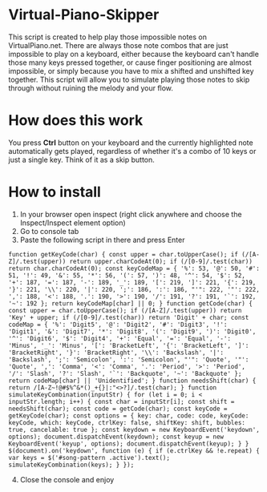 # Virtual-Piano-Skipper
This script is created to help play those impossible notes on VirtualPiano.net. There are always those note combos that are just impossible to play on a keyboard, either because the keyboard can't handle those many keys pressed together, or cause finger positioning are almost impossible, or simply because you have to mix a shifted and unshifted key together. 
This script will allow you to simulate playing those notes to skip through without ruining the melody and your flow.

# How does this work
You press **Ctrl** button on your keyboard and the currently highlighted note automatically gets played, regardless of whether it's a combo of 10 keys or just a single key. Think of it as a skip button. 

# How to install
1. In your browser open inspect (right click anywhere and choose the Inspect/Inspect element option)
2. Go to console tab
3. Paste the following script in there and press Enter
```
function getKeyCode(char) { const upper = char.toUpperCase(); if (/[A-Z]/.test(upper)) return upper.charCodeAt(0); if (/[0-9]/.test(char)) return char.charCodeAt(0); const keyCodeMap = { '%': 53, '@': 50, '#': 51, '!': 49, '&': 55, '*': 56, '(': 57, ')': 48, '^': 54, '$': 52, '+': 187, '=': 187, '-': 189, '_': 189, '[': 219, ']': 221, '{': 219, '}': 221, '\\': 220, '|': 220, ';': 186, ':': 186, "'": 222, '"': 222, ',': 188, '<': 188, '.': 190, '>': 190, '/': 191, '?': 191, '`': 192, '~': 192 }; return keyCodeMap[char] || 0; } function getCode(char) { const upper = char.toUpperCase(); if (/[A-Z]/.test(upper)) return 'Key' + upper; if (/[0-9]/.test(char)) return 'Digit' + char; const codeMap = { '%': 'Digit5', '@': 'Digit2', '#': 'Digit3', '!': 'Digit1', '&': 'Digit7', '*': 'Digit8', '(': 'Digit9', ')': 'Digit0', '^': 'Digit6', '$': 'Digit4', '+': 'Equal', '=': 'Equal', '-': 'Minus', '_': 'Minus', '[': 'BracketLeft', '{': 'BracketLeft', ']': 'BracketRight', '}': 'BracketRight', '\\': 'Backslash', '|': 'Backslash', ';': 'Semicolon', ':': 'Semicolon', "'": 'Quote', '"': 'Quote', ',': 'Comma', '<': 'Comma', '.': 'Period', '>': 'Period', '/': 'Slash', '?': 'Slash', '`': 'Backquote', '~': 'Backquote' }; return codeMap[char] || 'Unidentified'; } function needsShift(char) { return /[A-Z~!@#$%^&*()_+{}|:"<>?]/.test(char); } function simulateKeyCombination(inputStr) { for (let i = 0; i < inputStr.length; i++) { const char = inputStr[i]; const shift = needsShift(char); const code = getCode(char); const keyCode = getKeyCode(char); const options = { key: char, code: code, keyCode: keyCode, which: keyCode, ctrlKey: false, shiftKey: shift, bubbles: true, cancelable: true }; const keydown = new KeyboardEvent('keydown', options); document.dispatchEvent(keydown); const keyup = new KeyboardEvent('keyup', options); document.dispatchEvent(keyup); } } $(document).on('keydown', function (e) { if (e.ctrlKey && !e.repeat) { var keys = $('#song-pattern .active').text(); simulateKeyCombination(keys); } });
```
4. Close the console and enjoy
